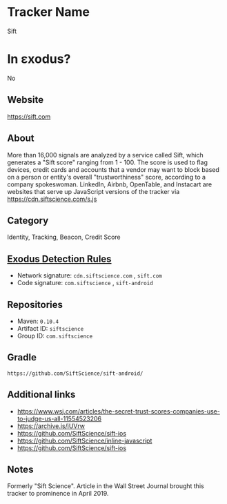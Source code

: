 # Tracker Name
Sift

# In εxodus?
No

## Website
https://sift.com

## About
More than 16,000 signals are analyzed by a service called Sift, which generates a "Sift score" ranging from 1 - 100. The score is used to flag devices, credit cards and accounts that a vendor may want to block based on a person or entity's overall "trustworthiness" score, according to a company spokeswoman.
LinkedIn, Airbnb, OpenTable, and Instacart are websites that serve up JavaScript versions of the tracker via https://cdn.siftscience.com/s.js

## Category
Identity, Tracking, Beacon, Credit Score

## [Exodus Detection Rules](https://exodus-privacy.eu.org)
*   Network signature: `cdn.siftscience.com` , `sift.com`
*   Code signature: `com.siftscience` , `sift-android`

## Repositories
*   Maven: `0.10.4`
*   Artifact ID: `siftscience`
*   Group ID: `com.siftscience`

## Gradle
`https://github.com/SiftScience/sift-android/`

## Additional links
* https://www.wsj.com/articles/the-secret-trust-scores-companies-use-to-judge-us-all-11554523206
* https://archive.is/iUVrw
* https://github.com/SiftScience/sift-ios
* https://github.com/SiftScience/inline-javascript
* https://github.com/SiftScience/sift-ios


## Notes
Formerly "Sift Science". Article in the Wall Street Journal brought this tracker to prominence in April 2019.
